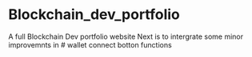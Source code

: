 # Blockchain_dev_portfolio
A full Blockchain Dev portfolio website
Next is to intergrate some minor improvemnts in #
 wallet connect botton functions 
